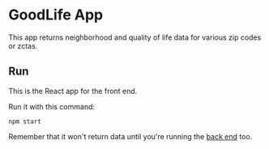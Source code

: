 # GoodLife App

This app returns neighborhood and quality of life data for various zip codes or zctas.

## Run

This is the React app for the front end.

Run it with this command:

`npm start`

Remember that it won't return data until you're running the [back end](htts://github.com/julianeon/goodlifeapi) too.


